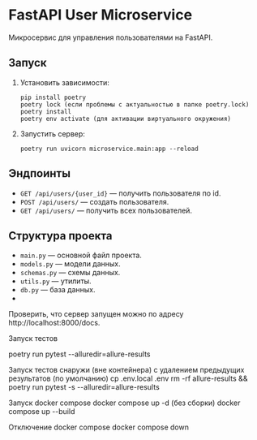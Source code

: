 # FastAPI User Microservice

Микросервис для управления пользователями на FastAPI.

## Запуск

1. Установить зависимости:
    ```
    pip install poetry
    poetry lock (если проблемы с актуальностью в папке poetry.lock)
    poetry install
    poetry env activate (для активации виртуального окружения)
    ```
2. Запустить сервер:
    ```
    poetry run uvicorn microservice.main:app --reload
    ```

## Эндпоинты

- `GET /api/users/{user_id}` — получить пользователя по id.
- `POST /api/users/` — создать пользователя.
- `GET /api/users/` — получить всех пользователей.

## Структура проекта

- `main.py` — основной файл проекта.
- `models.py` — модели данных.
- `schemas.py` — схемы данных.
- `utils.py` — утилиты.
- `db.py` — база данных.
- 
Проверить, что сервер запущен можно по адресу http://localhost:8000/docs.

Запуск тестов

poetry run pytest --alluredir=allure-results

Запуск тестов снаружи (вне контейнера) с удалением предыдущих результатов (по умолчанию)
cp .env.local .env
rm -rf allure-results && poetry run pytest -s --alluredir=allure-results

Запуск docker compose
docker compose up -d (без сборки)
docker compose up --build

Отключение docker compose
docker compose down

